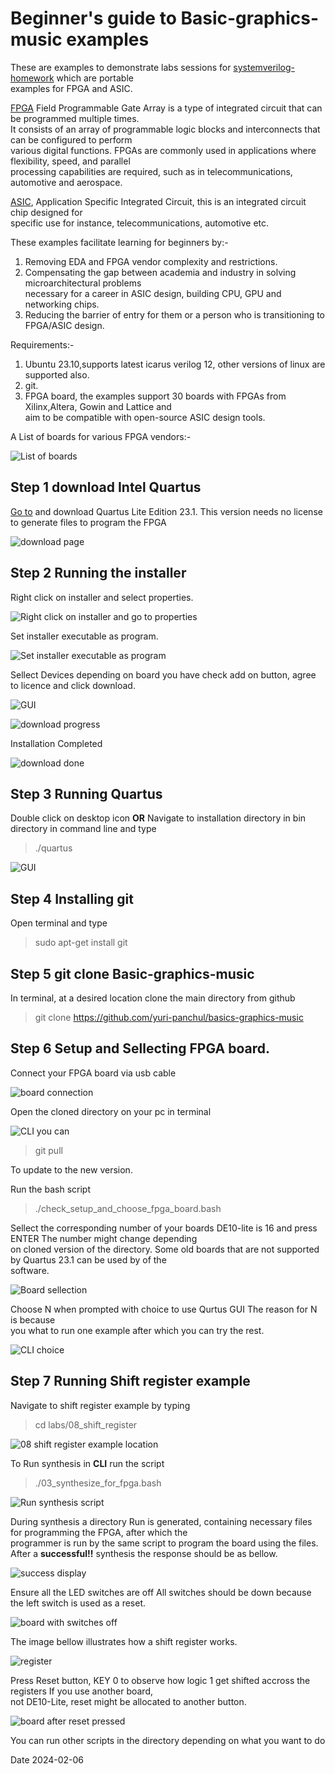 Beginner's guide to Basic-graphics-music examples
==================================================

These are examples to demonstrate labs sessions for [systemverilog-homework](https://github.com/yuri-panchul/systemverilog-homework) which are portable  
examples for FPGA and ASIC.  

[FPGA](https://en.wikipedia.org/wiki/Field-programmable_gate_array) Field Programmable Gate Array is a type of integrated circuit that can be programmed multiple times.  
It consists of an array of programmable logic blocks and interconnects that can be configured to perform  
various digital functions. FPGAs are commonly used in applications where flexibility, speed, and parallel  
processing capabilities are required, such as in telecommunications, automotive and aerospace.  

[ASIC](https://en.wikipedia.org/wiki/Application-specific_integrated_circuit), Application Specific Integrated Circuit, this is an integrated circuit chip designed for  
specific use for instance, telecommunications, automotive etc.  

These examples facilitate learning for beginners by:-  

1. Removing EDA and FPGA vendor complexity and restrictions.
2. Compensating the gap between academia and industry in solving microarchitectural 
   problems  
	 necessary for a career in ASIC design, building CPU, GPU and networking chips.
3. Reducing the barrier of entry for them or a person who is transitioning to FPGA/ASIC design.


Requirements:-

1. Ubuntu 23.10,supports latest icarus verilog 12, other versions of linux are supported also.
2. git.
3. FPGA board, the examples support 30 boards with FPGAs from Xilinx,Altera, Gowin and Lattice and  
   aim to be compatible with open-source ASIC design tools.  

A List of boards for various FPGA vendors:-  

![List of boards](https://github.com/sisaphilip/myconfigs/blob/main/Pictures/boards.png)


Step 1 download Intel Quartus
-----------------------------

[Go to](https://www.intel.com/content/www/us/en/software-kit/795187/intel-quartus-prime-lite-edition-design-software-version-23-1-for-linux.html)
and download Quartus Lite Edition 23.1. This version needs no license to generate files to program the FPGA  

![download page](https://github.com/sisaphilip/myconfigs/blob/main/Pictures/0.png)


Step 2 Running the installer
----------------------------

Right click on installer and select properties.  

![Right click on installer and go to properties](https://github.com/sisaphilip/myconfigs/blob/main/Pictures/1.png)

Set installer executable as program.  

![Set installer executable as program](https://github.com/sisaphilip/myconfigs/blob/main/Pictures/mm.png)

Sellect Devices depending on board you have check add on button, agree to licence and click download.  

![GUI](https://github.com/sisaphilip/myconfigs/blob/main/Pictures/2.png)  

![download progress](https://github.com/sisaphilip/myconfigs/blob/main/Pictures/3.png)  

Installation Completed  

![download done](https://github.com/sisaphilip/myconfigs/blob/main/Pictures/5.png)  

Step 3 Running Quartus
----------------------

Double click on desktop icon **OR** Navigate to installation directory in bin directory in command line and type  

> ./quartus  

![GUI](https://github.com/sisaphilip/myconfigs/blob/main/Pictures/8.png)  

Step 4 Installing git
---------------------

Open terminal and type  

> sudo apt-get install git  

Step 5 git clone Basic-graphics-music
------------------------------------

In terminal, at a desired location clone the main directory from github  

> git clone https://github.com/yuri-panchul/basics-graphics-music  

Step 6 Setup and Sellecting FPGA board.
-----------------------------
Connect your FPGA board via usb cable  

![board connection](https://github.com/sisaphilip/myconfigs/blob/main/Pictures/b0.jpg)  

Open the cloned directory on your pc in terminal  


![CLI](https://github.com/sisaphilip/myconfigs/blob/main/Pictures/mm0.png) you can  

> git pull  

To update to the new version.  

Run the bash script  
> ./check_setup_and_choose_fpga_board.bash  

Sellect the corresponding number of your boards DE10-lite is 16 and press ENTER The number might change depending  
on cloned version of the directory. Some old boards that are not supported by Quartus 23.1 can be used by of the  
software.  

![Board sellection](https://github.com/sisaphilip/myconfigs/blob/main/Pictures/mm0.png)  

Choose N when prompted with choice to use Qurtus GUI The reason for N is because  
you what to run one example after which you can try the rest.  

![CLI choice](https://github.com/sisaphilip/myconfigs/blob/main/Pictures/mm2.png)  

Step 7 Running Shift register example
-------------------------------------

Navigate to shift register example by typing  

> cd labs/08_shift_register  

![08 shift register example location](https://github.com/sisaphilip/myconfigs/blob/main/Pictures/mm3.png)  

To Run synthesis in **CLI** run the script  

> ./03_synthesize_for_fpga.bash  

![Run synthesis script](https://github.com/sisaphilip/myconfigs/blob/main/Pictures/mm4.png)  

During synthesis a directory Run is generated, containing necessary files for programming the FPGA, after which the  
programmer is run by the same script to program the board using the files. After a **successful!!** synthesis the response should be as bellow.  

![success display](https://github.com/sisaphilip/myconfigs/blob/main/Pictures/mm5.png)  

Ensure all the LED switches are off All switches should be down because the left switch is used as a reset.  

![board with switches off](https://github.com/sisaphilip/myconfigs/blob/main/Pictures/b1.jpg)  

The image bellow illustrates how a shift register works.  

![register](https://github.com/sisaphilip/myconfigs/blob/main/Pictures/register.png)  

Press Reset button, KEY 0 to observe how logic 1 get shifted accross the registers If you use another board,  
not DE10-Lite, reset might be allocated to another button.  

![board after reset pressed](https://github.com/sisaphilip/myconfigs/blob/main/Pictures/b2.jpg)  


You can run other scripts in the directory depending on what you want to do  



Date 2024-02-06






